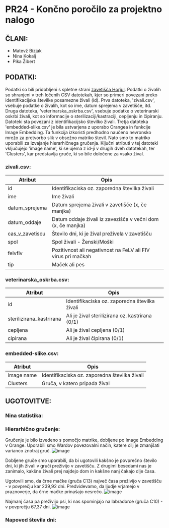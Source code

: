 # PR24 - Končno poročilo za projektno nalogo
## ČLANI:
- Matevž Bizjak
-  Nina Kokalj
- Pika Žibert

## PODATKI:
Podatki so bili pridobljeni s spletne strani [zavetišča Horjul](https://www.zavetisce-horjul.net/spet_doma.php).
Podatki o živalih so shranjeni v treh ločenih CSV datotekah, kjer so primeri povezani preko identifikacijske številke posamezne živali (id). Prva datoteka, 'zivali.csv', vsebuje podatke o živalih, kot so ime, datum sprejema v zavetišče, itd. Druga datoteka, 'veterinarska_oskrba.csv',  vsebuje podatke o veterinarski oskrbi živali, kot so informacije o sterilizaciji/kastraciji, cepljenju in čipiranju. Datoteki sta povezani z identifikacijsko številko živali. Tretja datoteka 'embedded-slike.csv' je bila ustvarjena z uporabo Orangea in funkcije Image Embedding. Ta funkcija izkoristi predhodno naučeno nevronsko mrežo za pretvorbo slik v obsežno matriko števil. Nato smo to matriko uporabili za izvajanje hierarhičnega gručenja. Ključni atributi v tej datoteki vključujejo 'image name', ki se ujema z id-ji v drugih dveh datotekah, ter 'Clusters', kar predstavlja gruče, ki so bile določene za vsako žival.

### zivali.csv:
| Atribut  | Opis |  
| ------------- | ------------- |
| id  | Identifikaciska oz. zaporedna številka živali  |
| ime | Ime živali  |
| datum_sprejema | Datum sprejema živali v zavetišče (x, če manjka)  |
| datum_oddaje | Datum oddaje živali iz zavezišča v večni dom (x, če manjka)  |
| cas_v_zavetiscu | Število dni, ki je žival preživela v zavetišču |
| spol | Spol živali - Ženski/Moški  |
| felvfiv | Pozitivnost ali negativnost na FeLV ali FIV virus pri mačkah  |
| tip | Maček ali pes  |

### veterinarska_oskrba.csv:
| Atribut  | Opis |
| ------------- | ------------- |
| id | Identifikaciska oz. zaporedna številka živali  |
| sterilizirana_kastrirana | Ali je žival sterilizirana oz. kastrirana (0/1) |
| cepljena | Ali je žival cepljena (0/1)  |
| cipirana | Ali je žival čipirana (0/1)  |

### embedded-slike.csv:
| Atribut  | Opis |
| ------------- | ------------- |
| image name | Identifikaciska oz. zaporedna številka živali  |
| Clusters | Gruča, v katero pripada žival |

## UGOTOVITVE:

### Nina statistika:

### Hierarhično gručenje:
Gručenje je bilo izvedeno s pomočjo matrike, dobljene po Image Embedding v Orange. Uporabili smo Wardov povezovalni način, katere cilj je zmanjšati varianco znotraj gruč.
![image](https://github.com/matevzb03/PR24MBPZNK/assets/162151447/f478e55c-20da-419f-b350-3d3f25c46300)

Dobljene gruče smo uporabili, da bi ugotovili kakšno je povprečno število dni, ki jih živali v gruči preživijo v zavetišču. Z drugimi besedami nas je zanimalo, kakšne živali prej najdejo dom in kakšne nanj čakajo dlje časa.

Ugotovili smo, da  črne mačke (gruča C13) največ časa preživijo v zavetišču - v povprečju kar 239,92 dni. Predvidevamo, da ljudje vrjamejo v praznoverje, da črne mačke prinašajo nesrečo.
![image](https://github.com/matevzb03/PR24MBPZNK/assets/162151447/a2d31f95-5f65-4a2f-a804-721e2d4cd227)

Najmanj časa pa preživijo psi, ki nas spominjajo na labradorce (gruča C10) - v povprečju 67,37 dni.
![image](https://github.com/matevzb03/PR24MBPZNK/assets/162151447/977773f5-8e8b-4994-a7cb-7aeec10f2b9b)



### Napoved števila dni:
